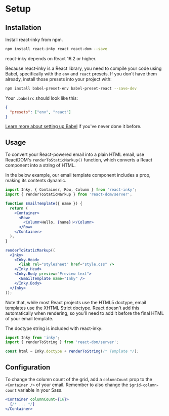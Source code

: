 # Setup

## Installation

Install react-inky from npm.

```bash
npm install react-inky react react-dom --save
```

react-inky depends on React 16.2 or higher.

Because react-inky is a React library, you need to compile your code using Babel, specifically with the `env` and `react` presets. If you don't have them already, install those presets into your project with:

```bash
npm install babel-preset-env babel-preset-react --save-dev
```

Your `.babelrc` should look like this:

```json
{
  "presets": ["env", "react"]
}
```

[Learn more about setting up Babel](https://babeljs.io/docs/setup/) if you've never done it before.

## Usage

To convert your React-powered email into a plain HTML email, use ReactDOM's `renderToStaticMarkup()` function, which converts a React component into a string of HTML.

In the below example, our email template component includes a prop, making its contents dynamic.

```jsx
import Inky, { Container, Row, Column } from 'react-inky';
import { renderToStaticMarkup } from 'react-dom/server';

function EmailTemplate({ name }) {
  return (
    <Container>
      <Row>
        <Column>Hello, {name}!</Column>
      </Row>
    </Container>
  );
}

renderToStaticMarkup((
  <Inky>
    <Inky.Head>
      <link rel="stylesheet" href="style.css" />
    </Inky.Head>
    <Inky.Body preview="Preview text">
      <EmailTemplate name="Inky" />
    </Inky.Body>
  </Inky>
));
```

Note that, while most React projects use the HTML5 doctype, email templates use the XHTML Strict doctype. React doesn't add this automatically when rendering, so you'll need to add it before the final HTML of your email template.

The doctype string is included with react-inky:

```jsx
import Inky from 'inky';
import { renderToString } from 'react-dom/server';

const html = Inky.doctype + renderToString(/* Template */);
```

## Configuration

To change the column count of the grid, add a `columnCount` prop to the `<Container />` of your email. Remember to also change the `$grid-column-count` variable in your Sass.

```jsx
<Container columnCount={16}>
  {/* ... */}
</Container>
```
